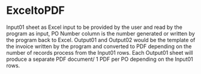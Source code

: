 # ExceltoPDF
Input01 sheet as Excel input to be provided by the user and read by the program as input, PO Number column is the number generated or written by the program back to Excel. 
Output01 and Output02 would be the template of the invoice written by the program and converted to PDF depending on the number of records process from the Input01 rows.
Each Output01 sheet will produce a separate PDF document/ 1 PDF per PO depending on the Input01 rows.
